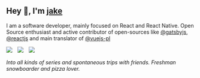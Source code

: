 ## Hey 👋, I'm [jake](https://github.com/jakex7)

I am a software developer, mainly focused on React and React Native. Open Source enthusiast and active contributor of open-sources like [@gatsbyjs](https://github.com/gatsbyjs), [@reactjs](https://github.com/reactjs) and main translator of [@vuejs-pl](https://github.com/vuejs-pl)

<img src=https://jakex7.github.io/jakex7/icons/gatsby.svg>&#8195;<img src=https://jakex7.github.io/jakex7/icons/react.svg>&#8195;<img src=https://jakex7.github.io/jakex7/icons/vue.svg>

*Into all kinds of series and spontaneous trips with friends. Freshman snowboarder and pizza lover.*

